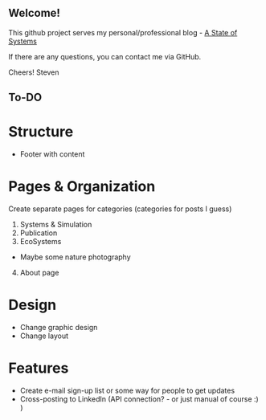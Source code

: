 ## Welcome!

This github project serves my personal/professional blog - [A State of Systems](http://www.astateofsystems.com)

If there are any questions, you can contact me via GitHub.

Cheers!
Steven

## To-DO

# Structure

* Footer with content

# Pages & Organization

Create separate pages for categories (categories for posts I guess)

1. Systems & Simulation
2. Publication
3. EcoSystems
  * Maybe some nature photography
4. About page

# Design

* Change graphic design
* Change layout

# Features

* Create e-mail sign-up list or some way for people to get updates
* Cross-posting to LinkedIn (API connection? - or just manual of course :) )
